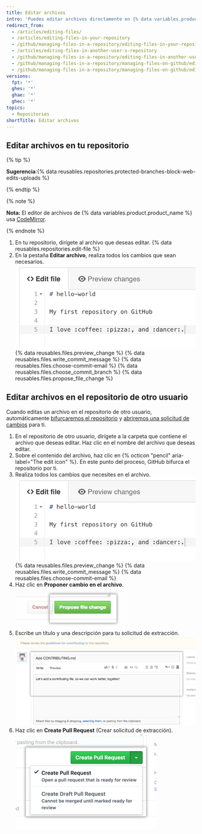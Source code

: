 ```yaml
---
title: Editar archivos
intro: 'Puedes editar archivos directamente en {% data variables.product.product_name %} en cualquiera de tus repositorios usando el editor de archivos.'
redirect_from:
  - /articles/editing-files/
  - /articles/editing-files-in-your-repository
  - /github/managing-files-in-a-repository/editing-files-in-your-repository
  - /articles/editing-files-in-another-user-s-repository
  - /github/managing-files-in-a-repository/editing-files-in-another-users-repository
  - /github/managing-files-in-a-repository/managing-files-on-github/editing-files-in-your-repository
  - /github/managing-files-in-a-repository/managing-files-on-github/editing-files-in-another-users-repository
versions:
  fpt: '*'
  ghes: '*'
  ghae: '*'
  ghec: '*'
topics:
  - Repositories
shortTitle: Editar archivos
---
```


## Editar archivos en tu repositorio

{% tip %}

**Sugerencia**:{% data reusables.repositories.protected-branches-block-web-edits-uploads %}

{% endtip %}

{% note %}

**Nota:** El editor de archivos de {% data variables.product.product_name %} usa [CodeMirror](https://codemirror.net/).

{% endnote %}

1. En tu repositorio, dirígete al archivo que deseas editar.
{% data reusables.repositories.edit-file %}
3. En la pestaña **Editar archivo**, realiza todos los cambios que sean necesarios. ![Nuevo contenido en el archivo](/assets/images/help/repository/edit-readme-light.png)
{% data reusables.files.preview_change %}
{% data reusables.files.write_commit_message %}
{% data reusables.files.choose-commit-email %}
{% data reusables.files.choose_commit_branch %}
{% data reusables.files.propose_file_change %}

## Editar archivos en el repositorio de otro usuario

Cuando editas un archivo en el repositorio de otro usuario, automáticamente [bifurcaremos el repositorio](/articles/fork-a-repo) y [abriremos una solicitud de cambios](/articles/creating-a-pull-request) para ti.

1. En el repositorio de otro usuario, dirígete a la carpeta que contiene el archivo que deseas editar. Haz clic en el nombre del archivo que deseas editar.
2. Sobre el contenido del archivo, haz clic en {% octicon "pencil" aria-label="The edit icon" %}. En este punto del proceso, GitHub bifurca el repositorio por ti.
3. Realiza todos los cambios que necesites en el archivo. ![Nuevo contenido en el archivo](/assets/images/help/repository/edit-readme-light.png)
{% data reusables.files.preview_change %}
{% data reusables.files.write_commit_message %}
{% data reusables.files.choose-commit-email %}
6. Haz clic en **Proponer cambio en el archivo**. ![Botón Confirmar cambios](/assets/images/help/repository/propose_file_change_button.png)
7. Escribe un título y una descripción para tu solicitud de extracción. ![Página de descripción de la solicitud de extracción](/assets/images/help/pull_requests/pullrequest-description.png)
8. Haz clic en **Create Pull Request** (Crear solicitud de extracción). ![Botón Solicitud de extracción](/assets/images/help/pull_requests/pullrequest-send.png)
